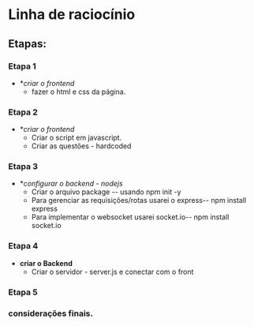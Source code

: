 # Linha de raciocínio
## Etapas:

### Etapa 1 
* **criar o frontend*
    * fazer o html e css da página.


### Etapa 2  
* **criar o frontend*
    * Criar o script em javascript.
    * Criar as questões - hardcoded 

### Etapa 3 
* **configurar o backend - nodejs*
    * Criar o arquivo package -- usando npm init -y
    * Para gerenciar as requisições/rotas usarei o express-- npm install express
    * Para implementar o websocket usarei socket.io-- npm install socket.io

### Etapa 4 
* **criar o Backend**
    * Criar o servidor - server.js e conectar com o front


### Etapa 5 


### considerações finais.


